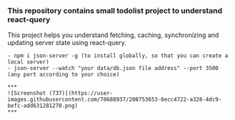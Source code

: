 ### This repository contains small todolist project to understand react-query


This project helps you understand fetching, caching, synchronizing and updating server state using react-query.
```
- npm i json-server -g (to install globally, so that you can create a local server)
- json-server --watch "your data/db.json file address" --port 3500 (any port according to your choice) 

***
![Screenshot (737)](https://user-images.githubusercontent.com/70688937/208753653-6ecc4722-a328-4dc9-befc-add631281270.png)
***
